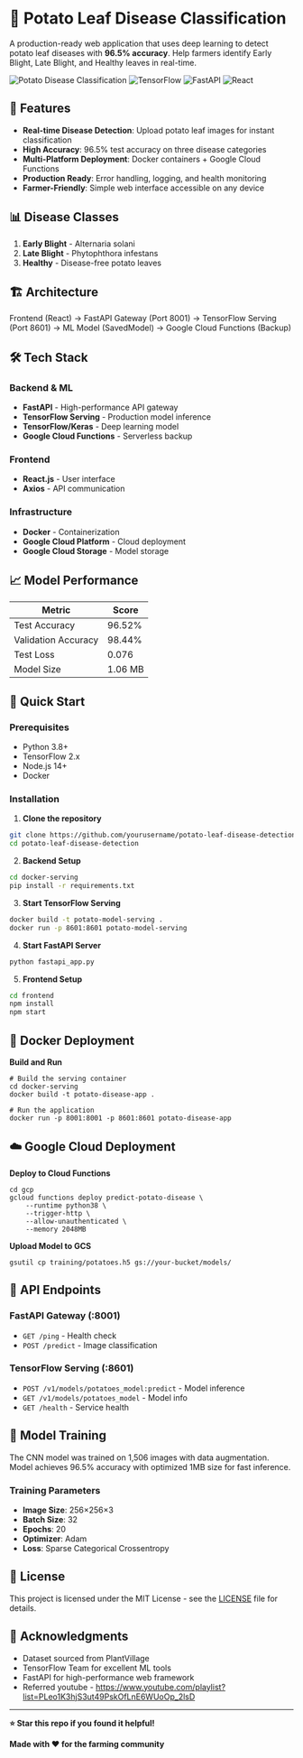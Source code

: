 # 🥔 Potato Leaf Disease Classification

A production-ready web application that uses deep learning to detect potato leaf diseases with **96.5% accuracy**. Help farmers identify Early Blight, Late Blight, and Healthy leaves in real-time.

![Potato Disease Classification](https://img.shields.io/badge/Accuracy-96.5%25-brightgreen)
![TensorFlow](https://img.shields.io/badge/TensorFlow-2.0-orange)
![FastAPI](https://img.shields.io/badge/FastAPI-0.68-blue)
![React](https://img.shields.io/badge/React-18-61dafb)

## 🚀 Features

- **Real-time Disease Detection**: Upload potato leaf images for instant classification
- **High Accuracy**: 96.5% test accuracy on three disease categories
- **Multi-Platform Deployment**: Docker containers + Google Cloud Functions
- **Production Ready**: Error handling, logging, and health monitoring
- **Farmer-Friendly**: Simple web interface accessible on any device

## 📊 Disease Classes

1. **Early Blight** - Alternaria solani
2. **Late Blight** - Phytophthora infestans  
3. **Healthy** - Disease-free potato leaves

## 🏗️ Architecture
Frontend (React)  -> FastAPI Gateway (Port 8001) -> TensorFlow Serving (Port 8601) -> ML Model (SavedModel) -> Google Cloud Functions (Backup)


## 🛠️ Tech Stack

### Backend & ML
- **FastAPI** - High-performance API gateway
- **TensorFlow Serving** - Production model inference
- **TensorFlow/Keras** - Deep learning model
- **Google Cloud Functions** - Serverless backup

### Frontend
- **React.js** - User interface
- **Axios** - API communication

### Infrastructure
- **Docker** - Containerization
- **Google Cloud Platform** - Cloud deployment
- **Google Cloud Storage** - Model storage

## 📈 Model Performance

| Metric | Score |
|--------|-------|
| Test Accuracy | 96.52% |
| Validation Accuracy | 98.44% |
| Test Loss | 0.076 |
| Model Size | 1.06 MB |

## 🚀 Quick Start

### Prerequisites
- Python 3.8+
- TensorFlow 2.x
- Node.js 14+
- Docker

### Installation

1. **Clone the repository**
```bash
git clone https://github.com/yourusername/potato-leaf-disease-detection.git
cd potato-leaf-disease-detection
```

2. **Backend Setup**
```bash
cd docker-serving
pip install -r requirements.txt
```

3. **Start TensorFlow Serving**
```bash
docker build -t potato-model-serving .
docker run -p 8601:8601 potato-model-serving
```

4. **Start FastAPI Server**
```bash
python fastapi_app.py
```

5. **Frontend Setup**
```bash
cd frontend
npm install
npm start
```

## 🐳 Docker Deployment

**Build and Run**
```commandline
# Build the serving container
cd docker-serving
docker build -t potato-disease-app .

# Run the application
docker run -p 8001:8001 -p 8601:8601 potato-disease-app
```

## ☁️ Google Cloud Deployment

**Deploy to Cloud Functions**
```commandline
cd gcp
gcloud functions deploy predict-potato-disease \
    --runtime python38 \
    --trigger-http \
    --allow-unauthenticated \
    --memory 2048MB
```

**Upload Model to GCS**
```commandline
gsutil cp training/potatoes.h5 gs://your-bucket/models/
```
## 🔧 API Endpoints

### FastAPI Gateway (:8001)
- `GET /ping` - Health check
- `POST /predict` - Image classification

### TensorFlow Serving (:8601)
- `POST /v1/models/potatoes_model:predict` - Model inference
- `GET /v1/models/potatoes_model` - Model info
- `GET /health` - Service health

## 🧪 Model Training

The CNN model was trained on 1,506 images with data augmentation. Model achieves 96.5% accuracy with optimized 1MB size for fast inference.

### Training Parameters
- **Image Size**: 256×256×3
- **Batch Size**: 32
- **Epochs**: 20
- **Optimizer**: Adam
- **Loss**: Sparse Categorical Crossentropy

## 📝 License

This project is licensed under the MIT License - see the [LICENSE](LICENSE) file for details.

## 🙏 Acknowledgments

- Dataset sourced from PlantVillage
- TensorFlow Team for excellent ML tools
- FastAPI for high-performance web framework
- Referred youtube - https://www.youtube.com/playlist?list=PLeo1K3hjS3ut49PskOfLnE6WUoOp_2lsD

---

**⭐ Star this repo if you found it helpful!**

**Made with ❤️ for the farming community**

